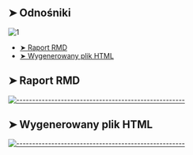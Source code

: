 ## ➤ Odnośniki

![1](https://user-images.githubusercontent.com/9076417/72381127-1d165600-3717-11ea-983f-91fa400106db.png)
* [➤ Raport RMD](#-raport)
* [➤ Wygenerowany plik HTML](#-html)

## ➤ Raport RMD
[![-----------------------------------------------------](https://user-images.githubusercontent.com/9076417/72381127-1d165600-3717-11ea-983f-91fa400106db.png)](#raport)



## ➤ Wygenerowany plik HTML
[![-----------------------------------------------------](https://user-images.githubusercontent.com/9076417/72381127-1d165600-3717-11ea-983f-91fa400106db.png)](#html)
